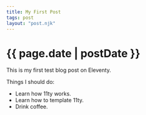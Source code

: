 ```yaml
---
title: My First Post
tags: post
layout: "post.njk"
---
```


# {{ page.date | postDate }}

This is my first test blog post on Eleventy.

Things I should do:
- Learn how 11ty works.
- Learn how to template 11ty.
- Drink coffee.

